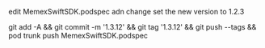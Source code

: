 edit MemexSwiftSDK.podspec adn change set the new version to 1.2.3

git add -A && git commit -m '1.3.12' && git tag '1.3.12' && git push --tags && pod trunk push MemexSwiftSDK.podspec
